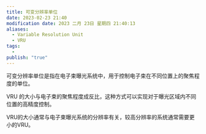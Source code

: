 ```yaml
---
title: 可变分辨率单位
date: 2023-02-23 21:40
modification date: 2023 二月 23日 星期四 21:40:13
aliases:
  - Variable Resolution Unit
  - VRU
tags:
  - 
publish: "true"
---
```


可变分辨率单位是指在电子束曝光系统中，用于控制电子束在不同位置上的聚焦程度的单位。

VRU 的大小与电子束的聚焦程度成反比，这种方式可以实现对于曝光区域内不同位置的高精度控制。

VRU的大小通常与电子束曝光系统的分辨率有关，较高分辨率的系统通常需要更小的VRU。